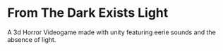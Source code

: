 # From The Dark Exists Light
A 3d Horror Videogame made with unity featuring eerie sounds and the absence of light.
